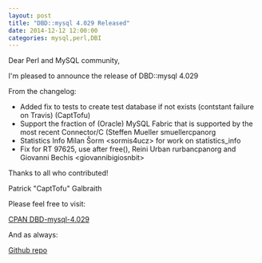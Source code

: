 ```yaml
---
layout: post
title: "DBD::mysql 4.029 Released"
date: 2014-12-12 12:00:00
categories: mysql,perl,DBI
---
```


Dear Perl and MySQL community,

I'm pleased to announce the release of DBD::mysql 4.029

From the changelog:

* Added fix to tests to create test database if not exists (contstant failure on Travis) (CaptTofu)
* Support the fraction of (Oracle) MySQL Fabric that is supported by the most recent Connector/C (Steffen Mueller smueller<at>cpan<dot>org
* Statistics Info Milan Šorm <sorm<at>is4u<dot>cz> for work on statistics_info
* Fix for RT 97625, use after free(), Reini Urban rurban<at>cpan<dot>org and Giovanni Bechis <giovanni<at>bigio<dot>snb<dot>it>

Thanks to all who contributed!

Patrick "CaptTofu" Galbraith

Please feel free to visit:

[CPAN DBD-mysql-4.029](http://search.cpan.org/~capttofu/DBD-mysql-4.029/)

And as always:

[Github repo](https://github.com/perl5-dbi/DBD-mysql.git)
